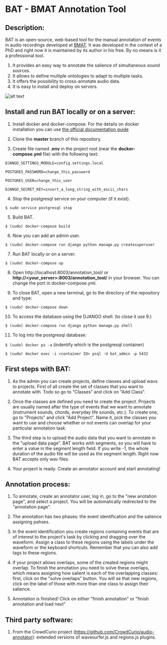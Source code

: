 BAT - BMAT Annotation Tool
==========

Description:
--------------

BAT is an open-source, web-based tool for the manual annotation of events in audio recordings developed at [BMAT](http://www.bmat.com). It was developed in the context of a PhD and right now it is maintained by its author in his free. By no means is it a professional tool.

1. It provides an easy way to annotate the salience of simultaneous sound sources.
2. It allows to define multiple ontologies to adapt to multiple tasks.
3. It offers the possibility to cross-annotate audio data. 
4. It is easy to install and deploy on servers.

![alt text](https://github.com/BlaiMelendezCatalan/BAT/blob/master/other/gif.gif "Annotation process")

Install and run BAT locally or on a server:
--------------

1. Install docker and docker-compose. For the details on docker installation you can use [the official documentation guide](https://docs.docker.com/engine/installation/linux/ubuntulinux/)


2. Clone the **master** branch of this repository.


3. Create file named **.env** in the project root (near the **docker-compose.yml** file) with the following text:

`DJANGO_SETTINGS_MODULE=config.settings.local`

`POSTGRES_PASSWORD=change_this_password`

`POSTGRES_USER=change_this_user`

`DJANGO_SECRET_KEY=insert_a_long_string_with_ascii_chars`

4. Stop the postgresql service on your computer (if it exist).

`$ sudo service postgresql stop`

5. Build BAT.

`$ (sudo) docker-compose build`
    
6. Now you can add an admin user.

`$ (sudo) docker-compose run django python manage.py createsuperuser`

7. Run BAT locally or on a server.

`$ (sudo) docker-compose up`

8. Open http://localhost:8003/annotation_tool/ or **http://<your_server>:8003/annotation_tool/** in your browser. You can change the port in docker-compose.yml.

9. To close BAT, open a new terminal, go to the directory of the repository and type:

`$ (sudo) docker-compose down`

10. To access the database using the DJANGO shell: (to close it use 9.)

`$ (sudo) docker-compose run django python manage.py shell`

11. To log into the postgresql database:

`$ (sudo) docker ps -a` (indentify which is the postgresql container)

`$ (sudo) docker exec -i <container ID> psql -U bat_admin -p 5432`

First steps with BAT:
--------------

1. As the admin you can create projects, define classes and upload wavs to projects. First of all create the set of classes that you want to annotate with. Todo so go to "Classes" and click on "Add Class".

2. Once the classes are defined you need to create the project. Projects are usually named after the type of events that we want to annotate (instrument sounds, chords, everyday life sounds, etc.). To create one, go to "Projects" and click "Add Project". Name it, pick the classes you want to use and choose whether or not events can overlap for your particular annotation task.

3. The third step is to upload the audio data that you want to annotate in the "upload data page". BAT works with segments, so you will have to enter a value in the segment length field. If you write -1, the whole duration of the audio file will be used as the segment length. Right now BAT accepts only wav files. 

4. Your project is ready. Create an annotator account and start annotating!

Annotation process:
--------------

1. To annotate, create an annotator user, log in, go to the "new anotation page", and select a project. You will be automatically redirected to the "annotation page".

2. The annotation has two phases: the event identification and the salience assigning pahses.

3. In the event identification you create regions containing events that are of interest to the project's task by clicking and dragging over the waveform. Assign a class to these regions using the labels under the waveform or the keyboard shortcuts. Remember that you can also add tags to these regions.

4. If your project allows overlaps, some of the created regions might overlap. To finish the annotation you need to solve these overlaps, which means assigning how salient is each of the overlapping classes: first, click on the "solve overlaps" button. You will se that new regions, click on the label of those with more than one class to assign their salience.

5. Annotation is finished! Click on either "finish annotation" or "finish annotation and load next"

Third party software:
--------------

1. From the CrowdCurio project (https://github.com/CrowdCurio/audio-annotator): extended versions of wavesurfer.js and regions.js plugins.
